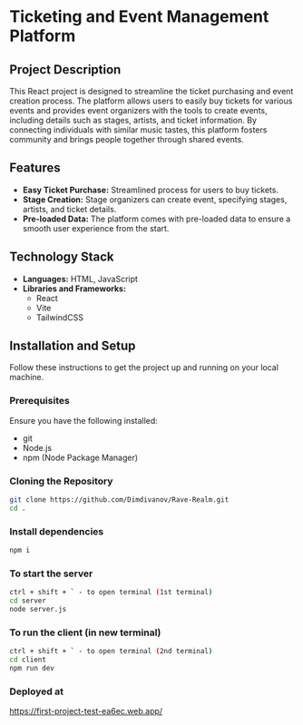 # Ticketing and Event Management Platform

## Project Description

This React project is designed to streamline the ticket purchasing and event creation process. The platform allows users to easily buy tickets for various events and provides event organizers with the tools to create events, including details such as stages, artists, and ticket information. By connecting individuals with similar music tastes, this platform fosters community and brings people together through shared events.

## Features

-   **Easy Ticket Purchase:** Streamlined process for users to buy tickets.
-   **Stage Creation:** Stage organizers can create event, specifying stages, artists, and ticket details.
-   **Pre-loaded Data:** The platform comes with pre-loaded data to ensure a smooth user experience from the start.

## Technology Stack

-   **Languages:** HTML, JavaScript
-   **Libraries and Frameworks:**
    -   React
    -   Vite
    -   TailwindCSS

## Installation and Setup

Follow these instructions to get the project up and running on your local machine.

### Prerequisites

Ensure you have the following installed:

-   git
-   Node.js
-   npm (Node Package Manager)

### Cloning the Repository

```sh
git clone https://github.com/Dimdivanov/Rave-Realm.git
cd .
```

### Install dependencies

```sh
npm i
```

### To start the server

```sh
ctrl + shift + ` - to open terminal (1st terminal)
cd server
node server.js
```

### To run the client (in new terminal)

```sh
ctrl + shift + ` - to open terminal (2nd terminal)
cd client
npm run dev
```

### Deployed at

https://first-project-test-ea6ec.web.app/

